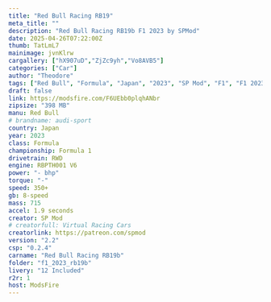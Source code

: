 ```yaml
---
title: "Red Bull Racing RB19"
meta_title: ""
description: "Red Bull Racing RB19b F1 2023 by SPMod"
date: 2025-04-26T07:22:00Z
thumb: TatLmL7
mainimage: jvnKlrw
cargallery: ["hX907uD","ZjZc9yh","Vo8AVB5"]
categories: ["Car"]
author: "Theodore"
tags: ["Red Bull", "Formula", "Japan", "2023", "SP Mod", "F1", "F1 2023"]
draft: false
link: https://modsfire.com/F6UEbb0plqhANbr
zipsize: "398 MB"
manu: Red Bull
# brandname: audi-sport
country: Japan
year: 2023
class: Formula
championship: Formula 1
drivetrain: RWD
engine: RBPTH001 V6
power: "- bhp"
torque: "-"
speed: 350+
gb: 8-speed
mass: 715
accel: 1.9 seconds
creator: SP Mod
# creatorfull: Virtual Racing Cars
creatorlink: https://patreon.com/spmod
version: "2.2"
csp: "0.2.4"
carname: "Red Bull Racing RB19b"
folder: "f1_2023_rb19b"
livery: "12 Included"
r2r: 1
host: ModsFire
---
```

